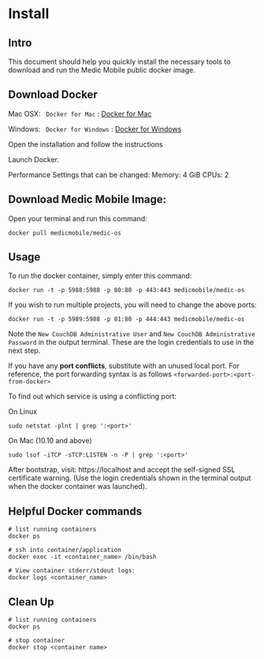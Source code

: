 # Install

## Intro

This document should help you quickly install the necessary tools to download and run the Medic Mobile public docker image.

## Download Docker

Mac OSX:
` Docker for Mac` : 
[Docker for Mac](https://download.docker.com/mac/stable/Docker.dmg)

Windows:
` Docker for Windows` :
[Docker for Windows](https://download.docker.com/win/stable/Docker%20for%20Windows%20Installer.exe)

Open the installation and follow the instructions

Launch Docker. 

Performance Settings that can be changed:
Memory: 4 GiB
CPUs: 2

## Download Medic Mobile Image:

Open your terminal and run this command:

```
docker pull medicmobile/medic-os
```

## Usage

To run the docker container, simply enter this command:

```
docker run -t -p 5988:5988 -p 80:80 -p 443:443 medicmobile/medic-os
```

If you wish to run multiple projects, you will need to change the above ports:

```
docker run -t -p 5989:5988 -p 81:80 -p 444:443 medicmobile/medic-os
```

Note the `New CouchDB Administrative User` and `New CouchDB Administrative Password` in the output terminal. These are the login credentials to use in the next step.


If you have any **port conflicts**, substitute with an unused local port. For reference, the port forwarding syntax is as follows `<forwarded-port>:<port-from-docker>`

To find out which service is using a conflicting port:

On Linux
```
sudo netstat -plnt | grep ':<port>'
```

On Mac (10.10 and above)
```
sudo lsof -iTCP -sTCP:LISTEN -n -P | grep ':<port>'
```

After bootstrap, visit: https://localhost and accept the self-signed SSL certificate warning.
(Use the login credentials shown in the terminal output when the docker container was launched).
## Helpful Docker commands

```
# list running containers
docker ps

# ssh into container/application
docker exec -it <container_name> /bin/bash

# View container stderr/stdout logs:
docker logs <container_name>
```

## Clean Up

```
# list running containers
docker ps

# stop container
docker stop <container name>
```
